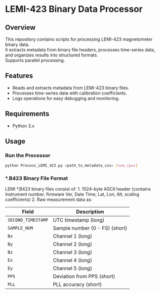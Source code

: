 # LEMI-423 Binary Data Processor

## Overview
This repository contains scripts for processing LEMI-423 magnetometer binary data.  
It extracts metadata from binary file headers, processes time-series data, and organizes results into structured formats.  
Supports parallel processing.

## Features
- Reads and extracts metadata from LEMI-423 binary files.
- Processes time-series data with calibration coefficients.
- Logs operations for easy debugging and monitoring.

## Requirements
- Python 3.x


## Usage

### Run the Processor
```sh
python Process_LEMI_423.py <path_to_metadata_csv> [num_cpus]
```
### *.B423 Binary File Format
LEMI *.B423 binary files consist of:
	1.	1024-byte ASCII header (contains Instrument number, firmware Ver, Date Time, Lat, Lon, Alt, scaling coefficients)
	2.	Raw measurement data as:

| Field            | Description |
|-----------------|-------------|
| `SECOND_TIMESTAMP` | UTC timestamp (long) |
| `SAMPLE_NUM`      | Sample number (0 - FS) (short) |
| `Bx`              | Channel 1 (long) |
| `By`              | Channel 2 (long) |
| `Bz`              | Channel 3 (long) |
| `Ex`              | Channel 4 (long) |
| `Ey`              | Channel 5 (long) |
| `PPS`             | Deviation from PPS (short) |
| `PLL`             | PLL accuracy (short) |

